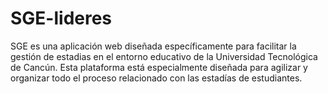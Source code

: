 # SGE-lideres
SGE es una aplicación web diseñada específicamente para facilitar la gestión de estadias en el entorno educativo de la Universidad Tecnológica de Cancún. Esta plataforma está especialmente diseñada para agilizar y organizar todo el proceso relacionado con las estadías de estudiantes.
